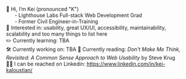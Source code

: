 👋 Hi, I’m Kei (pronounced "K")  
      - Lighthouse Labs Full-stack Web Development Grad  
      - Former Civil Engineer-in-Training  
🔎 Interested in: usability, great UX/UI, accessibility, maintainability, scalability and too many things to list here  
✏️ Currently learning: TBA  
🛠️ Currently working on: TBA
📖 Currently reading: _Don't Make Me Think, Revisited: A Common Sense Approach to Web Usability_ by Steve Krug  
👨‍💼 I can be reached on Linkedin: https://www.linkedin.com/in/kei-kaloustian/
